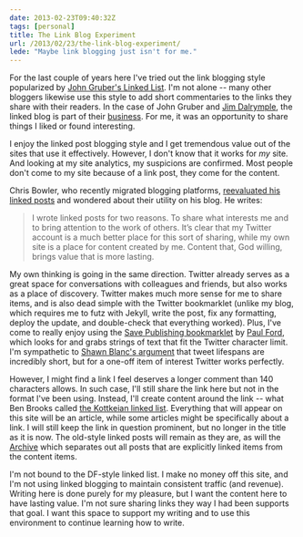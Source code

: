 ```yaml
---
date: 2013-02-23T09:40:32Z
tags: [personal]
title: The Link Blog Experiment
url: /2013/02/23/the-link-blog-experiment/
lede: "Maybe link blogging just isn't for me."
---
```


For the last couple of years here I've tried out the link blogging style popularized by [John Gruber's Linked List](http://daringfireball.net/linked/). I'm not alone -- many other bloggers likewise use this style to add short commentaries to the links they share with their readers. In the case of John Gruber and [Jim Dalrymple](http://www.loopinsight.com), the linked blog is part of their [business](http://shawnblanc.net/2008/02/interview-john-gruber/). For me, it was an opportunity to share things I liked or found interesting.

I enjoy the linked post blogging style and I get tremendous value out of the sites that use it effectively. However, I don't know that it works for *my* site. And looking at my site analytics, my suspicions are confirmed. Most people don't come to my site because of a link post, they come for the content.

Chris Bowler, who recently migrated blogging platforms, [reevaluated his linked posts](http://chrisbowler.com/journal/lasting-value) and wondered about their utility on his blog. He writes:

> I wrote linked posts for two reasons. To share what interests me and to bring attention to the work of others. It’s clear that my Twitter account is a much better place for this sort of sharing, while my own site is a place for content created by me. Content that, God willing, brings value that is more lasting.

My own thinking is going in the same direction. Twitter already serves as a great space for conversations with colleagues and friends, but also works as a place of discovery. Twitter makes much more sense for me to share items, and is also dead simple with the Twitter bookmarklet (unlike my blog, which requires me to futz with Jekyll, write the post, fix any formatting, deploy the update, and double-check that everything worked). Plus, I've come to really enjoy using the [Save Publishing bookmarklet](http://www.savepublishing.com) by [Paul Ford](http://www.ftrain.com), which looks for and grabs strings of text that fit the Twitter character limit. I'm sympathetic to [Shawn Blanc's argument](http://shawnblanc.net/2013/01/whither-link-posts/) that tweet lifespans are incredibly short, but for a one-off item of interest Twitter works perfectly.

However, I might find a link I feel deserves a longer comment than 140 characters allows. In such case, I'll still share the link here but not in the format I've been using. Instead, I'll create content around the link -- what Ben Brooks called [the Kottkeian linked list](http://brooksreview.net/2012/11/linked-lists/). Everything that will appear on this site will be an article, while some articles might be specifically about a link. I will still keep the link in question prominent, but no longer in the title as it is now. The old-style linked posts will remain as they are, as will the [Archive](http://www.jasonheppler.org/archives.html) which separates out all posts that are explicitly linked items from the content items. 

I'm not bound to the DF-style linked list. I make no money off this site, and I'm not using linked blogging to maintain consistent traffic (and revenue). Writing here is done purely for my pleasure, but I want the content here to have lasting value. I'm not sure sharing links they way I had been supports that goal. I want this space to support my writing and to use this environment to continue learning how to write.